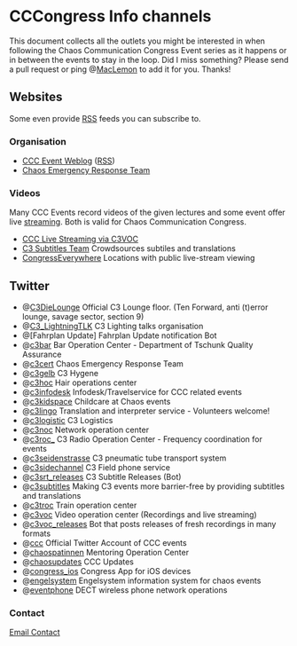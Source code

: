 # CCCongress Info channels
This document collects all the outlets you might be interested in when following the Chaos Communication Congress Event series as it happens or in between the events to stay in the loop.
Did I miss something? Please send a pull request or ping @[MacLemon] to add it for you. Thanks!

## Websites
Some even provide [RSS] feeds you can subscribe to.


### Organisation
- [CCC Event Weblog](https://events.ccc.de/) ([RSS](https://events.ccc.de/feed/))
- [Chaos Emergency Response Team](https://cert.ccc.de/)


### Videos
Many CCC Events record videos of the given lectures and some event offer live [streaming]. Both is valid for Chaos Communication Congress.

- [CCC Live Streaming via C3VOC](https://streaming.media.ccc.de/)
- [C3 Subtitles Team](https://c3subtitles.de/) Crowdsources subtiles and translations
- [CongressEverywhere](https://events.ccc.de/congress/2017/wiki/Congress_Everywhere) Locations with public live-stream viewing

## Twitter
- @[C3DieLounge] Official C3 Lounge floor. (Ten Forward, anti (t)error lounge, savage sector, section 9)
- @[C3_LightningTLK] C3 Lighting talks organisation
- @[Fahrplan Update] Fahrplan Update notification Bot
- @[c3bar] Bar Operation Center - Department of Tschunk Quality Assurance
- @[c3cert] Chaos Emergency Response Team
- @[c3gelb] C3 Hygene
- @[c3hoc] Hair operations center
- @[c3infodesk] Infodesk/Travelservice for CCC related events
- @[c3kidspace] Childcare at Chaos events
- @[c3lingo] Translation and interpreter service - Volunteers welcome!
- @[c3logistic] C3 Logistics
- @[c3noc] Network operation center
- @[c3roc_] C3 Radio Operation Center - Frequency coordination for events
- @[c3seidenstrasse] C3 pneumatic tube transport system
- @[c3sidechannel] C3 Field phone service
- @[c3srt_releases] C3 Subtitle Releases (Bot)
- @[c3subtitles] Making C3 events more barrier-free by providing subtitles and translations
- @[c3troc] Train operation center
- @[c3voc] Video operation center (Recordings and live streaming)
- @[c3voc_releases] Bot that posts releases of fresh recordings in many formats
- @[ccc] Official Twitter Account of CCC events
- @[chaospatinnen] Mentoring Operation Center
- @[chaosupdates] CCC Updates
- @[congress_ios] Congress App for iOS devices
- @[engelsystem] Engelsystem information system for chaos events
- @[eventphone] DECT wireless phone network operations

[RSS]:https://en.wikipedia.org/wiki/Rss "Wikipedia: RSS"
[Streaming]:https://streaming.media.ccc.de/ "C3VOC Streaming - LIVE!"

### Contact
[Email Contact](https://events.ccc.de/congress/2016/wiki/Static:Contact)

[C3DieLounge]:https://twitter.com/c3dielounge "Official C3 Lounge Floor"
[C3_LightningTLK]:https://twitter.com/c3_lightningtlk "C3 lightning talks organisation"
[FahrplanUpdate]:https://twitter.com/FahrplanUpdate "C3 Fahrplan Update notification bot"
[c3bar]:https://twitter.com/c3bar "Bar Operation Center - Department of Tschunk Quality Assurance"
[c3cert]:https://twitter.com/c3cert "Chaos Emergency Response Team"
[c3gelb]:https://twitter.com/c3gelb "C3 hygene team"
[c3hoc]:https://twitter.com/c3hoc "Hair operations center"
[c3infodesk]:https://twitter.com/c3infodesk "Infodesk/Travelservice for CCC related events"
[c3kidspace]:https://twitter.com/c3kidspace "C3 Kidspace"
[c3lingo]:https://twitter.com/c3lingo "Translation and interpreter service"
[c3logistic]:https://twitter.com/c3logistic "C3 logistics"
[c3noc]:https://twitter.com/c3noc "C3 network operation center"
[c3roc_]:https://twitter.com/c3roc_ "Radio Operation Center - Frequency coordination for events"
[c3seidenstrasse]:https://twitter.com/c3seidenstrasse "C3 pneumatic tube transport system"
[c3sidechannel]:https://twitter.com/c3sidechannel "C3 field phone service"
[c3srt_releases]:https://twitter.com/c3srt_releases "C3 Subtitles Release Info (Bot)"
[c3subtitles]:https://twitter.com/c3subtitles "Making C3 events more barrier-free by providing subtitles and translations"
[c3troc]:https://twitter.com/c3troc "C3 Train operation center"
[c3voc]:https://twitter.com/c3voc "C3 video operation center"
[c3voc_releases]:https://twitter.com/c3voc_releases "C3 video operation center - New releases Bot"
[ccc]:https://twitter.com/ccc "Official Twitter Account of CCC events"
[chaospatinnen]:https://twitter.com/chaospatinnen "Mentoring Operation Center"
[chaosupdates]:https://twitter.com/chaosupdates "CCC Updates"
[congress_ios]:https://twitter.com/congress_ios "Congress App for iOS devices"
[engelsystem]:https://twitter.com/engelsystem "Engelsystem information system for chaos events"
[eventphone]:https://twitter.com/eventphone "DECT wireless phone network operations"


[MacLemon]:https://twitter.com/MacLemon "MacLemon"
